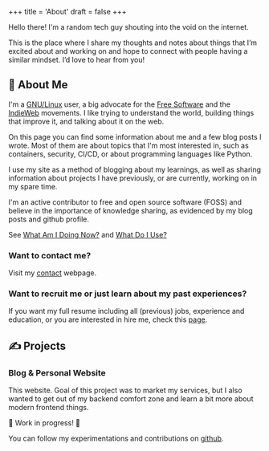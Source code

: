 +++
title = 'About'
draft = false
+++

Hello there! I'm a random tech guy shouting into the void on the internet.

This is the place where I share my thoughts and notes about things that
I’m excited about and working on and hope to connect with people having
a similar mindset. I’d love to hear from you!

## 👋 About Me

I'm a [GNU/Linux](https://www.gnu.org/) user, a big advocate for the [Free Software](https://www.fsf.org/)
and the [IndieWeb](https://indieweb.org/) movements. I like trying to understand the world, building things
that improve it, and talking about it on the web.

On this page you can find some information about me and a few blog posts I wrote. Most of them are about
topics that I'm most interested in, such as containers, security, CI/CD, or about programming languages like Python.

I use my site as a method of blogging about my learnings, as well as sharing information about projects
I have previously, or are currently, working on in my spare time.

I'm an active contributor to free and open source software (FOSS) and believe in the importance of knowledge sharing,
as evidenced by my blog posts and github profile.

See [What Am I Doing Now?](now.md) and [What Do I Use?](uses.md)

### Want to contact me?

Visit my [contact](contact.md) webpage.

### Want to recruit me or just learn about my past experiences?

If you want my full resume including all (previous) jobs, experience and education, or you are interested in hire me,
check this [page](hire.md).

## ✍ Projects

### Blog & Personal Website

This website. Goal of this project was to market my services, but I also wanted to get out of my backend
comfort zone and learn a bit more about modern frontend things.

🚧 Work in progress! 🚧

You can follow my experimentations and contributions on [github](https://github.com/thatmlopsguy).

<!-- 
### Blueprints for python based ML projects
 -->

